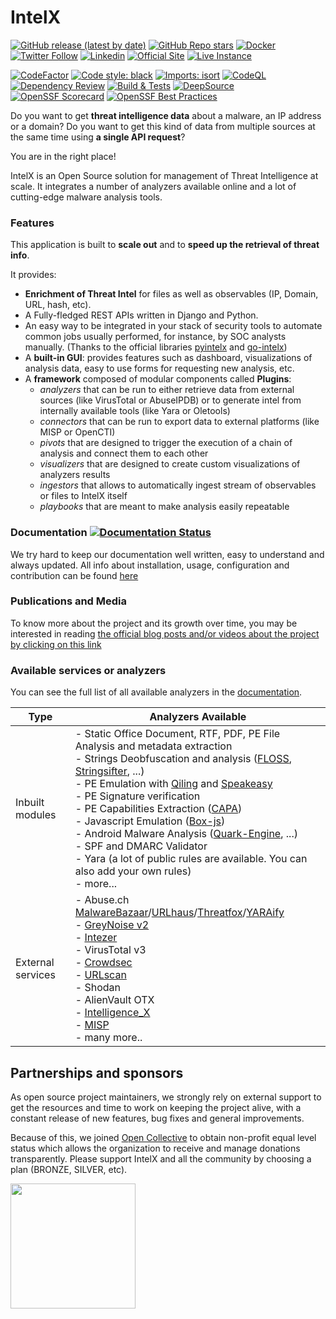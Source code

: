 # IntelX

[![GitHub release (latest by date)](https://img.shields.io/github/v/release/khulnasoft/IntelX)](https://github.com/khulnasoft/IntelX/releases)
[![GitHub Repo stars](https://img.shields.io/github/stars/khulnasoft/IntelX?style=social)](https://github.com/khulnasoft/IntelX/stargazers)
[![Docker](https://img.shields.io/docker/pulls/khulnasoft/intelx)](https://hub.docker.com/repository/docker/khulnasoft/intelx)
[![Twitter Follow](https://img.shields.io/twitter/follow/intelx?style=social)](https://twitter.com/khulnasoft)
[![Linkedin](https://img.shields.io/badge/LinkedIn-0077B5?style=flat&logo=linkedin&logoColor=white)](https://www.linkedin.com/company/intelx/)
[![Official Site](https://img.shields.io/badge/official-site-blue)](https://khulnasoft.github.io)
[![Live Instance](https://img.shields.io/badge/live-demo-blue)](https://intelx.honeynet.org)

[![CodeFactor](https://www.codefactor.io/repository/github/khulnasoft/intelx/badge)](https://www.codefactor.io/repository/github/khulnasoft/intelx)
[![Code style: black](https://img.shields.io/badge/code%20style-black-000000.svg)](https://github.com/psf/black)
[![Imports: isort](https://img.shields.io/badge/%20imports-isort-%231674b1?style=flat&labelColor=ef8336)](https://pycqa.github.io/isort/)
[![CodeQL](https://github.com/khulnasoft/IntelX/actions/workflows/codeql-analysis.yml/badge.svg)](https://github.com/khulnasoft/IntelX/actions/workflows/codeql-analysis.yml)
[![Dependency Review](https://github.com/khulnasoft/IntelX/actions/workflows/dependency_review.yml/badge.svg)](https://github.com/khulnasoft/IntelX/actions/workflows/dependency_review.yml)
[![Build & Tests](https://github.com/khulnasoft/IntelX/workflows/Build%20&%20Tests/badge.svg)](https://github.com/khulnasoft/IntelX/actions)
[![DeepSource](https://app.deepsource.com/gh/khulnasoft/IntelX.svg/?label=resolved+issues&token=BSvKHrnk875Y0Bykb79GNo8w)](https://app.deepsource.com/gh/khulnasoft/IntelX/?ref=repository-badge)
[![OpenSSF Scorecard](https://api.securityscorecards.dev/projects/github.com/khulnasoft/IntelX/badge)](https://api.securityscorecards.dev/projects/github.com/khulnasoft/IntelX)
[![OpenSSF Best Practices](https://bestpractices.coreinfrastructure.org/projects/7120/badge)](https://bestpractices.coreinfrastructure.org/projects/7120)

Do you want to get **threat intelligence data** about a malware, an IP address or a domain? Do you want to get this kind of data from multiple sources at the same time using **a single API request**?

You are in the right place!

IntelX is an Open Source solution for management of Threat Intelligence at scale. It integrates a number of analyzers available online and a lot of cutting-edge malware analysis tools.

### Features
This application is built to **scale out** and to **speed up the retrieval of threat info**.

It provides:
- **Enrichment of Threat Intel** for files as well as observables (IP, Domain, URL, hash, etc).
- A Fully-fledged REST APIs written in Django and Python.
- An easy way to be integrated in your stack of security tools to automate common jobs usually performed, for instance, by SOC analysts manually. (Thanks to the official libraries [pyintelx](https://github.com/khulnasoft/pyintelx) and [go-intelx](https://github.com/khulnasoft/go-intelx))
- A **built-in GUI**: provides features such as dashboard, visualizations of analysis data, easy to use forms for requesting new analysis, etc.
- A **framework** composed of modular components called **Plugins**:
  - *analyzers* that can be run to either retrieve data from external sources (like VirusTotal or AbuseIPDB) or to generate intel from internally available tools (like Yara or Oletools)
  - *connectors* that can be run to export data to external platforms (like MISP or OpenCTI)
  - *pivots* that are designed to trigger the execution of a chain of analysis and connect them to each other
  - *visualizers* that are designed to create custom visualizations of analyzers results
  - *ingestors* that allows to automatically ingest stream of observables or files to IntelX itself
  - *playbooks* that are meant to make analysis easily repeatable


### Documentation [![Documentation Status](https://readthedocs.org/projects/intelx/badge/?version=latest)](https://intelx.readthedocs.io/en/latest/?badge=latest)
We try hard to keep our documentation well written, easy to understand and always updated.
All info about installation, usage, configuration and contribution can be found [here](https://intelx.readthedocs.io/)

### Publications and Media

To know more about the project and its growth over time, you may be interested in reading [the official blog posts and/or videos about the project by clicking on this link](https://intelx.readthedocs.io/en/latest/Introduction.html#publications-and-media)

### Available services or analyzers

You can see the full list of all available analyzers in the [documentation](https://intelx.readthedocs.io/en/latest/Usage.html#available-analyzers).

| Type                                               | Analyzers Available                                                                                                                                                                                                                                                                                                                                                                                                                                                                                                                                                                                                                                                                                                                                                                                                                                                                                                                                                                                                                             |
| -------------------------------------------------- |-------------------------------------------------------------------------------------------------------------------------------------------------------------------------------------------------------------------------------------------------------------------------------------------------------------------------------------------------------------------------------------------------------------------------------------------------------------------------------------------------------------------------------------------------------------------------------------------------------------------------------------------------------------------------------------------------------------------------------------------------------------------------------------------------------------------------------------------------------------------------------------------------------------------------------------------------------------------------------------------------------------------------------------------------|
| Inbuilt modules                                    | - Static Office Document, RTF, PDF, PE File Analysis and metadata extraction<br/> - Strings Deobfuscation and analysis ([FLOSS](https://github.com/mandiant/flare-floss), [Stringsifter](https://github.com/mandiant/stringsifter), ...)<br/> - PE Emulation with [Qiling](https://github.com/qilingframework/qiling) and [Speakeasy](https://github.com/mandiant/speakeasy)<br/> - PE Signature verification<br/> - PE Capabilities Extraction ([CAPA](https://github.com/mandiant/capa))<br/> - Javascript Emulation ([Box-js](https://github.com/CapacitorSet/box-js))<br/> - Android Malware Analysis ([Quark-Engine](https://github.com/quark-engine/quark-engine), ...)<br/> - SPF and DMARC Validator<br/> - Yara (a lot of public rules are available. You can also add your own rules)<br/> - more...                                                                                                                                                                                                                                  |
| External services                                  | - Abuse.ch <a href="https://bazaar.abuse.ch/about/" target="_blank">MalwareBazaar</a>/<a href="https://urlhaus.abuse.ch/" target="_blank">URLhaus</a>/<a href="https://threatfox.abuse.ch/about/" target="_blank">Threatfox</a>/<a href="https://yaraify.abuse.ch/about/" target="_blank">YARAify</a></br> - <a href="https://docs.greynoise.io/docs/3rd-party-integrations" target="_blank"> GreyNoise v2</a><br/> - <a href="https://analyze.intezer.com/?utm_source=IntelX" target="_blank"> Intezer</a><br/> - VirusTotal v3<br/> - <a href="https://doc.crowdsec.net/docs/next/cti_api/integration_intelx/?utm_source=IntelX" target="_blank"> Crowdsec</a><br/> - <a href="https://urlscan.io/docs/integrations/" target="_blank">URLscan</a><br/> - Shodan<br/> - AlienVault OTX<br/> - <a href="https://intelx.io/integrations" target="_blank">Intelligence_X</a><br/> - <a href="https://www.misp-project.org/" target="_blank">MISP</a><br/> - many more.. |

## Partnerships and sponsors

As open source project maintainers, we strongly rely on external support to get the resources and time to work on keeping the project alive, with a constant release of new features, bug fixes and general improvements.

Because of this, we joined [Open Collective](https://opencollective.com/intelx-project) to obtain non-profit equal level status which allows the organization to receive and manage donations transparently. Please support IntelX and all the community by choosing a plan (BRONZE, SILVER, etc).

<a href="https://opencollective.com/intelx-project/donate" target="_blank">
  <img src="https://opencollective.com/intelx-project/donate/button@2x.png?color=blue" width=200 />
</a>

